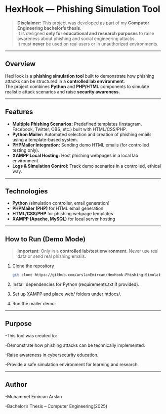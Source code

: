 # HexHook — Phishing Simulation Tool 

> **Disclaimer:** This project was developed as part of my **Computer Engineering bachelor’s thesis**.  
> It is designed **only for educational and research purposes** to raise awareness about phishing and social engineering attacks.  
> It must **never** be used on real users or in unauthorized environments.

---

## Overview
HexHook is a **phishing simulation tool** built to demonstrate how phishing attacks can be structured in a **controlled lab environment**.  
The project combines **Python** and **PHP/HTML** components to simulate realistic attack scenarios and raise **security awareness**.

---

## Features
- **Multiple Phishing Scenarios:** Predefined templates (Instagram, Facebook, Twitter, OBS, etc.) built with HTML/CSS/PHP.  
- **Python Mailer:** Automated selection and creation of phishing emails using a template-based system.  
- **PHPMailer Integration:** Sending demo HTML emails (for controlled testing only).  
- **XAMPP Local Hosting:** Host phishing webpages in a local lab environment.  
- **Logs & Simulation Control:** Track demo scenarios in a controlled, ethical way.

---

## Technologies
- **Python** (simulation controller, email generation)  
- **PHPMailer (PHP)** for HTML email generation  
- **HTML/CSS/PHP** for phishing webpage templates  
- **XAMPP (Apache, MySQL)** for local server hosting  

---

## How to Run (Demo Mode)
> **Important:** Only in a **controlled lab/test environment**. Never use real data or send real phishing emails.

1. Clone the repository  
   ```bash
   git clone https://github.com/arslanEmircan/HexHook-Phishing-Simulation.git
2. Install dependencies for Python (requirements.txt if provided).

3. Set up XAMPP and place web/ folders under htdocs/.

4. Run the mailer demo:

---

## Purpose

-This tool was created to:

-Demonstrate how phishing attacks can be technically implemented.

-Raise awareness in cybersecurity education.

-Provide a safe simulation environment for learning and research.

---

## Author

-Muhammet Emircan Arslan 

-Bachelor’s Thesis – Computer Engineering(2025)

